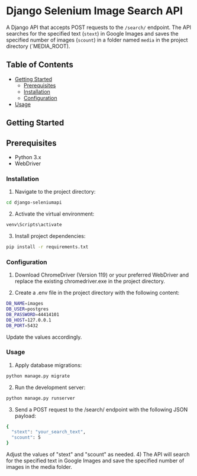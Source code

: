 # Django Selenium Image Search API

A Django API that accepts POST requests to the `/search/` endpoint. The API searches for the specified text (`stext`) in Google Images and saves the specified number of images (`scount`) in a folder named `media` in the project directory (`MEDIA_ROOT).

## Table of Contents

- [Getting Started](#getting-started)
  - [Prerequisites](#prerequisites)
  - [Installation](#installation)
  - [Configuration](#configuration)
- [Usage](#usage)

## Getting Started

## Prerequisites

- Python 3.x
- WebDriver

### Installation

1) Navigate to the project directory:
```bash
cd django-seleniumapi
```
2) Activate the virtual environment:
```bash
venv\Scripts\activate
```
3) Install project dependencies:
```bash
pip install -r requirements.txt
```
### Configuration

1) Download ChromeDriver (Version 119) or your preferred WebDriver and replace the existing chromedriver.exe in the project directory.

2) Create a .env file in the project directory with the following content:
```bash
DB_NAME=images
DB_USER=postgres
DB_PASSWORD=44414101
DB_HOST=127.0.0.1
DB_PORT=5432
```
Update the values accordingly.

### Usage

1) Apply database migrations:
```bash
python manage.py migrate
```
2) Run the development server:

```bash
python manage.py runserver
```
3) Send a POST request to the /search/ endpoint with the following JSON payload:

```bash
{
  "stext": "your_search_text",
  "scount": 5
}
```

Adjust the values of "stext" and "scount" as needed.
4) The API will search for the specified text in Google Images and save the specified number of images in the media folder.
```


